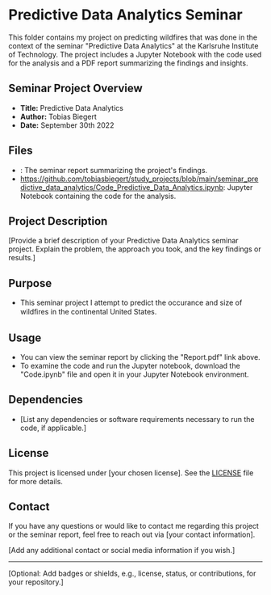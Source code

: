 # Predictive Data Analytics Seminar

This folder contains my project on predicting wildfires that was done in the context of the seminar "Predictive Data Analytics" at the Karlsruhe Institute of Technology. The project includes a Jupyter Notebook with the code used for the analysis and a PDF report summarizing the findings and insights.

## Seminar Project Overview

- **Title:** Predictive Data Analytics
- **Author:** Tobias Biegert
- **Date:** September 30th 2022

## Files

- : The seminar report summarizing the project's findings.
- https://github.com/tobiasbiegert/study_projects/blob/main/seminar_predictive_data_analytics/Code_Predictive_Data_Analytics.ipynb: Jupyter Notebook containing the code for the analysis.

## Project Description

[Provide a brief description of your Predictive Data Analytics seminar project. Explain the problem, the approach you took, and the key findings or results.]

## Purpose

- This seminar project I attempt to predict the occurance and size of wildﬁres in the continental United States.

## Usage

- You can view the seminar report by clicking the "Report.pdf" link above.
- To examine the code and run the Jupyter notebook, download the "Code.ipynb" file and open it in your Jupyter Notebook environment.

## Dependencies

- [List any dependencies or software requirements necessary to run the code, if applicable.]

## License

This project is licensed under [your chosen license]. See the [LICENSE](LICENSE) file for more details.

## Contact

If you have any questions or would like to contact me regarding this project or the seminar report, feel free to reach out via [your contact information].

[Add any additional contact or social media information if you wish.]

---
[Optional: Add badges or shields, e.g., license, status, or contributions, for your repository.]
